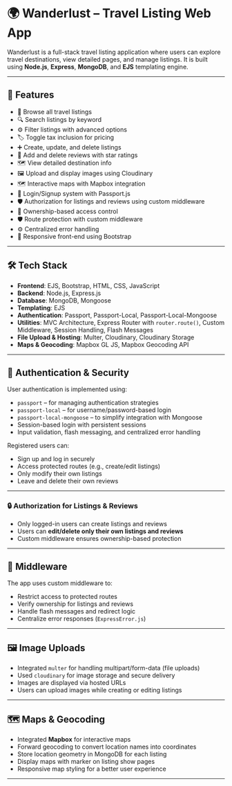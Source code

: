 # 🌍 Wanderlust – Travel Listing Web App

Wanderlust is a full-stack travel listing application where users can explore travel destinations, view detailed pages, and manage listings. It is built using **Node.js**, **Express**, **MongoDB**, and **EJS** templating engine.

---

## 🚀 Features

- 🧭 Browse all travel listings  
- 🔍 Search listings by keyword  
- ⚙️ Filter listings with advanced options  
- 🏷️ Toggle tax inclusion for pricing  
- ➕ Create, update, and delete listings  
- 💬 Add and delete reviews with star ratings  
- 🗺️ View detailed destination info  
- 🖼️ Upload and display images using Cloudinary  
- 🗺️ Interactive maps with Mapbox integration  
- 🔐 Login/Signup system with Passport.js  
- 🛡️ Authorization for listings and reviews using custom middleware  
- 👤 Ownership-based access control  
- 🛡️ Route protection with custom middleware  
- ⚙️ Centralized error handling  
- 📱 Responsive front-end using Bootstrap 

---

## 🛠️ Tech Stack

- **Frontend**: EJS, Bootstrap, HTML, CSS, JavaScript
- **Backend**: Node.js, Express.js
- **Database**: MongoDB, Mongoose
- **Templating**: EJS
- **Authentication**: Passport, Passport-Local, Passport-Local-Mongoose
- **Utilities**: MVC Architecture, Express Router with `router.route()`, Custom Middleware, Session Handling, Flash Messages
- **File Upload & Hosting**: Multer, Cloudinary, Cloudinary Storage
- **Maps & Geocoding**: Mapbox GL JS, Mapbox Geocoding API

---

## 🔐 Authentication & Security

User authentication is implemented using:

- `passport` – for managing authentication strategies
- `passport-local` – for username/password-based login
- `passport-local-mongoose` – to simplify integration with Mongoose
- Session-based login with persistent sessions
- Input validation, flash messaging, and centralized error handling

Registered users can:

- Sign up and log in securely
- Access protected routes (e.g., create/edit listings)
- Only modify their own listings
- Leave and delete their own reviews

---

### 🔒 Authorization for Listings & Reviews

- Only logged-in users can create listings and reviews
- Users can **edit/delete only their own listings and reviews**
- Custom middleware ensures ownership-based protection

---

## 🧩 Middleware

The app uses custom middleware to:

- Restrict access to protected routes
- Verify ownership for listings and reviews
- Handle flash messages and redirect logic
- Centralize error responses (`ExpressError.js`)

---

## 🖼️ Image Uploads

- Integrated `multer` for handling multipart/form-data (file uploads)
- Used `cloudinary` for image storage and secure delivery
- Images are displayed via hosted URLs
- Users can upload images while creating or editing listings

---

## 🗺️ Maps & Geocoding

- Integrated **Mapbox** for interactive maps
- Forward geocoding to convert location names into coordinates
- Store location geometry in MongoDB for each listing
- Display maps with marker on listing show pages
- Responsive map styling for a better user experience

---